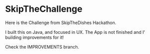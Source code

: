 # SkipTheChallenge

Here is the Challenge from SkipTheDishes Hackathon.

I built this on Java, and focused in UX. The App is not finished and I' building improvements for it!

Check the IMPROVEMENTS branch.
